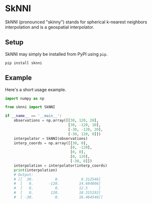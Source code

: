 # SkNNI
SkNNI (pronounced "skinny") stands for spherical k-nearest neighbors 
interpolation and is a geospatial interpolator.

## Setup
SkNNI may simply be installed from PyPI using `pip`.
```
pip install sknni
```

## Example
Here's a short usage example.
```python
import numpy as np

from sknni import SkNNI

if __name__ == '__main__':
    observations = np.array([[30, 120, 20],
                             [30, -120, 10],
                             [-30, -120, 20],
                             [-30, 120, 0]])
    interpolator = SkNNI(observations)
    interp_coords = np.array([[30, 0],
                              [0, -120],
                              [0, 0],
                              [0, 120],
                              [-30, 0]])
    interpolation = interpolator(interp_coords)
    print(interpolation)
    # Output:
    # [[  30.          0.          9.312546]
    #  [   0.       -120.         14.684806]
    #  [   0.          0.         12.5     ]
    #  [   0.        120.         10.315192]
    #  [ -30.          0.         16.464548]]
```

